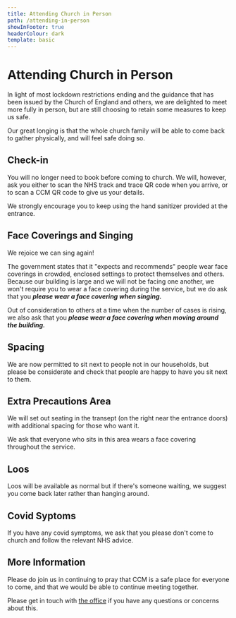 ```yaml
---
title: Attending Church in Person
path: /attending-in-person
showInFooter: true
headerColour: dark
template: basic
---
```

Attending Church in Person
==============================

In light of most lockdown restrictions ending and the guidance that has been issued by the Church of England and others, 
we are delighted to meet more fully in person, but are still choosing to retain some measures to keep us safe.

Our great longing is that the whole church family will be able to come back to gather physically, and will feel safe doing so. 

Check-in
----------------

You will no longer need to book before coming to church. 
We will, however, ask you either to scan the NHS track and trace QR code when you arrive, or to scan a CCM QR code to give us your details. 

We strongly encourage you to keep using the hand sanitizer provided at the entrance.

Face Coverings and Singing
----------------

We rejoice we can sing again!

The government states that it "expects and recommends" people wear face coverings in crowded, enclosed settings to protect themselves and others. 
Because our building is large and we will not be facing one another, we won't require you to wear a face covering during the service,
but we do ask that you ***please wear a face covering when singing.***

Out of consideration to others at a time when the number of cases is rising, we also ask that you ***please wear a face covering when moving around the building.***

Spacing
----------------
We are now permitted to sit next to people not in our households, but please be considerate and check that people are happy to have you sit next to them.

Extra Precautions Area
----------------

We will set out seating in the transept (on the right near the entrance doors) with additional spacing for those who want it. 

We ask that everyone who sits in this area wears a face covering throughout the service. 

Loos
----------------

Loos will be available as normal but if there's someone waiting, we suggest you come back later rather than hanging around.

Covid Syptoms
----------------

If you have any covid symptoms, we ask that you please don't come to church and follow the relevant NHS advice.

More Information
----------------

Please do join us in continuing to pray that CCM is a safe place for everyone to come, and that we would be able to continue meeting together.

Please get in touch with [the office](mailto:info@christchurchmayfair.org) if you have any questions or concerns about this.
